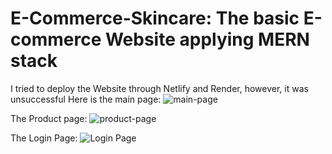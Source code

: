 # E-Commerce-Skincare: The basic E-commerce Website applying MERN stack
I tried to deploy the Website through Netlify and Render, however, it was unsuccessful
Here is the main page:
![main-page](https://github.com/schotsuw/E-Commerce-Skincare-new-main/assets/97477021/b4b9256c-cd65-40c0-b297-9f632cf1966d)

The Product page:
![product-page](https://github.com/schotsuw/E-Commerce-Skincare-new-main/assets/97477021/0d528c4c-5ee6-4e14-b13f-b03c453c6aee)

The Login Page:
![Login Page](https://github.com/schotsuw/E-Commerce-Skincare-new-main/assets/97477021/f7a89859-d1ac-4403-b1da-1a08afc7a47a)

